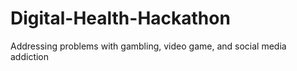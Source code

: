 # Digital-Health-Hackathon
Addressing problems with gambling, video game, and social media addiction
